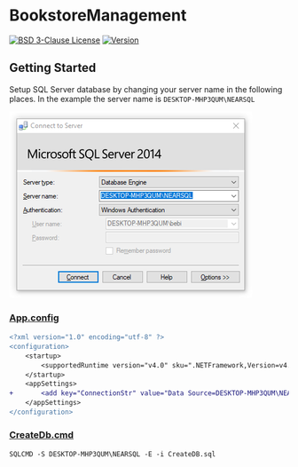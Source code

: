 # BookstoreManagement

[![BSD 3-Clause License](https://img.shields.io/badge/License-BSD_3--Clauses-blue.svg?longCache=true)](https://github.com/NearHuscarl/BookstoreManagement/blob/master/LICENSE.md)
[![Version](https://img.shields.io/badge/Version-0.8.6-green.svg?longCache=true)](https://github.com/NearHuscarl/BookstoreManagement/tree/master)


## Getting Started

Setup SQL Server database by changing your server name in the following places. In the example the server name is `DESKTOP-MHP3QUM\NEARSQL`

![server name](images/Connect_to_Server.png)

### [App.config](src/BookstoreManagement.GUI/App.config)

```diff
<?xml version="1.0" encoding="utf-8" ?>
<configuration>
    <startup>
        <supportedRuntime version="v4.0" sku=".NETFramework,Version=v4.6.1" />
    </startup>
	<appSettings>
+		<add key="ConnectionStr" value="Data Source=DESKTOP-MHP3QUM\NEARSQL;Initial Catalog=BookstoreManagement;Integrated Security=True"/>
	</appSettings>
</configuration>
```

### [CreateDb.cmd](src/CreateDb.cmd)

```
SQLCMD -S DESKTOP-MHP3QUM\NEARSQL -E -i CreateDB.sql
```